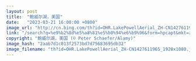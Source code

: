 ```yaml
---
layout: post
title:  "鲍威尔湖，美国"
date:   "2023-03-21 16:00:00 +0800"
image_url: "http://cn.bing.com/th?id=OHR.LakePowellAerial_ZH-CN1427611965_1920x1080.jpg&rf=LaDigue_1920x1080.jpg&pid=hp"
link: "/search?q=%e9%b2%8d%e5%a8%81%e5%b0%94%e6%b9%96&form=hpcapt&mkt=zh-cn"
copyright: "鲍威尔湖，美国 (© Peter Schaefer/Alamy)"
image_hash: "2aab7d1c013f2573bd7d75683695db32"
image_filename: "th?id=OHR.LakePowellAerial_ZH-CN1427611965_1920x1080.jpg&rf=LaDigue_1920x1080.jpg&pid=hp"
---
```

